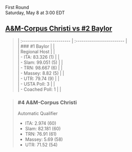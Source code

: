 First Round  
Saturday, May 8 at 3:00 EDT
## [A&M-Corpus Christi vs #2 Baylor](https://www.ncaa.com/game/5833401) 

> | :------------------------ | :------------------------ |  
> | ### #1 Baylor             | |  
> | Regional Host             | |  
> | - ITA: 83.326 (1)         | |  
> | - Slam: 99.051 (5)        | |  
> | - TRN: 98.667 (6)         | |  
> | - Massey: 8.82 (5)        | |  
> | - UTR: 79.74 (9)          | |  
> | - USTA Poll: 3            | |  
> | - Coached Poll: 1         | |  

> ### #4 A&M-Corpus Christi  
> Automatic Qualifier  
> - ITA: 2.974 (60)  
> - Slam: 82.181 (60)  
> - TRN: 76.91 (61)  
> - Massey: 5.69 (58)  
> - UTR: 71.52 (54)  